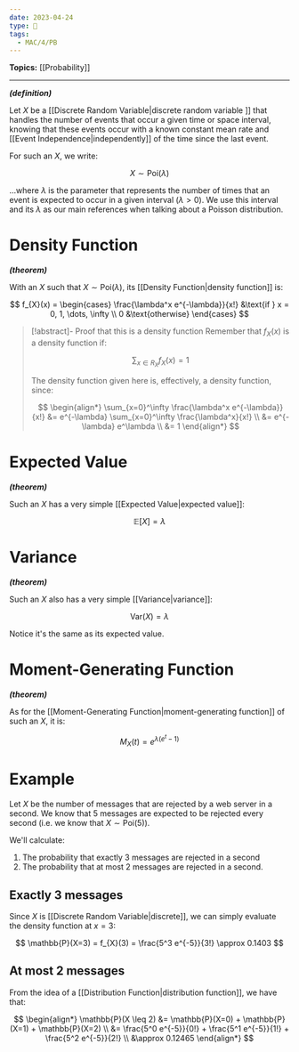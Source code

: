 ```yaml
---
date: 2023-04-24
type: 🧠
tags:
  - MAC/4/PB
---
```


**Topics:** [[Probability]]

---

_**(definition)**_

Let $X$ be a [[Discrete Random Variable|discrete random variable ]] that handles the number of events that occur a given time or space interval, knowing that these events occur with a known constant mean rate and [[Event Independence|independently]] of the time since the last event.

For such an $X$, we write:

$$
X \sim \mathrm{Poi}(\lambda)
$$

…where $\lambda$ is the parameter that represents the number of times that an event is expected to occur in a given interval ($\lambda > 0$). We use this interval and its $\lambda$ as our main references when talking about a Poisson distribution.

# Density Function

_**(theorem)**_

With an $X$ such that $X \sim \mathrm{Poi}(\lambda)$, its [[Density Function|density function]] is:

$$
f_{X}(x) =
\begin{cases}
\frac{\lambda^x e^{-\lambda}}{x!} &\text{if } x = 0, 1, \dots, \infty \\
0 &\text{otherwise}
\end{cases}
$$

> [!abstract]- Proof that this is a density function
> Remember that $f_{X}(x)$ is a density function if:
>
> $$
> \sum_{x \in R_{X}} f_{X}(x) = 1
> $$
>
> The density function given here is, effectively, a density function, since:
>
> $$
> \begin{align*}
> \sum_{x=0}^\infty \frac{\lambda^x e^{-\lambda}}{x!} &= e^{-\lambda} \sum_{x=0}^\infty \frac{\lambda^x}{x!} \\
> &= e^{-\lambda} e^\lambda \\
> &= 1
> \end{align*}
> $$

# Expected Value

_**(theorem)**_

Such an $X$ has a very simple [[Expected Value|expected value]]:

$$
\mathbb{E}[X] = \lambda
$$

# Variance

_**(theorem)**_

Such an $X$ also has a very simple [[Variance|variance]]:

$$
\mathrm{Var}(X) = \lambda
$$

Notice it's the same as its expected value.

# Moment-Generating Function

_**(theorem)**_

As for the [[Moment-Generating Function|moment-generating function]] of such an $X$, it is:

$$
M_X(t) = e^{\lambda (e^t - 1)}
$$

# Example

Let $X$ be the number of messages that are rejected by a web server in a second. We know that 5 messages are expected to be rejected every second (i.e. we know that $X \sim \mathrm{Poi}(5)$).

We'll calculate:

1. The probability that exactly 3 messages are rejected in a second
2. The probability that at most 2 messages are rejected in a second.

## Exactly 3 messages

Since $X$ is [[Discrete Random Variable|discrete]], we can simply evaluate the density function at $x = 3$:

$$
\mathbb{P}(X=3) = f_{X}(3) = \frac{5^3 e^{-5}}{3!} \approx 0.1403
$$

## At most 2 messages

From the idea of a [[Distribution Function|distribution function]], we have that:

$$
\begin{align*}
\mathbb{P}(X \leq 2) &= \mathbb{P}(X=0) + \mathbb{P}(X=1) + \mathbb{P}(X=2) \\
&= \frac{5^0 e^{-5}}{0!} + \frac{5^1 e^{-5}}{1!} + \frac{5^2 e^{-5}}{2!} \\
&\approx 0.12465
\end{align*}
$$
